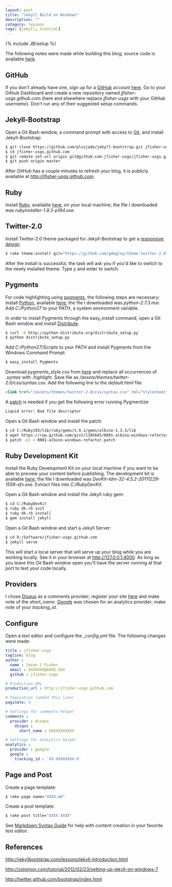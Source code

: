 ```yaml
---
layout: post
title: "Jekyll Build on Windows"
description: ""
category: lessons
tags: [jekyll, tutorial]
---
```

{% include JB/setup %}

The following notes were made while building this blog; source code is available
[here](https://github.com/jfisher-usgs/jfisher-usgs.github.com).

## GitHub

If you don't already have one, sign up for a [GitHub](https://github.com) account
[here](https://github.com/signup/free).
Go to your Github Dashboard and create a new repository
named *jfisher-usgs.github.com* (here and elsewhere replace *jfisher-usgs* with
your GitHub *username*). Don't run any of their suggested setup commands.

## Jekyll-Bootstrap

Open a Git Bash window, a command prompt with access to [Git](http://git-scm.com/),
and install Jekyll-Bootstrap:

```bash
$ git clone https://github.com/plusjade/jekyll-bootstrap.git jfisher-usgs.github.com
$ cd jfisher-usgs.github.com
$ git remote set-url origin git@github.com:jfisher-usgs/jfisher-usgs.github.com.git
$ git push origin master
```

After GitHub has a couple minutes to refresh your blog, it is publicly
available at <http://jfisher-usgs.github.com>.

## Ruby

Install [Ruby](http://www.ruby-lang.org/en/),
available [here](http://rubyinstaller.org/downloads), on your local machine;
the file I downloaded was *rubyinstaller-1.9.3-p194.exe*.

## Twitter-2.0

Install Twitter-2.0 theme packaged for Jekyll-Bootstrap to get a
[responsive design](http://twitter.github.com/bootstrap/scaffolding.html#responsive).

```bash
$ rake theme:install git="https://github.com/gdagley/theme-twitter-2.0"
```

After the install is successful, the task will ask you if you'd like to switch
to the newly installed theme. Type *y* and enter to switch.

## Pygments

For code highlighting using [pygments](http://pygments.org/), the
following steps are necessary:
Install [Python](http://python.org/), available [here](http://python.org/download/);
the file I downloaded was *python-2.7.3.msi*. Add *C:/Python27* to your
PATH, a system environment variable.

In order to install Pygments through the easy_install command, open a Git Bash window and
install [Distribute](http://pypi.python.org/pypi/distribute#installation-instructions):

```bash
$ curl -O http://python-distribute.org/distribute_setup.py
$ python distribute_setup.py
```

Add *C:/Python27/Scripts* to your PATH and install Pygments from the Windows
Command Prompt:

```bash
$ easy_install Pygments
```

Download *pygments_style.css* from [here](http://pygments.org/demo/35195/?style=tango)
and replace all occurrences of *.syntax* with *.highlight*. Save file as
*/assets/themes/twitter-2.0/css/syntax.css*.
Add the following line to the *default.html* file:

```html
<link href="/assets/themes/twitter-2.0/css/syntax.css" rel="stylesheet" type="text/css">
```

A [patch](https://gist.github.com/1185645) is needed if you get the following
error running Pygmentize:

```bash
Liquid error: Bad file descriptor
```

Open a Git Bash window and install the patch:

```bash
$ cd C:/Ruby193/lib/ruby/gems/1.9.1/gems/albino-1.3.3/lib
$ wget https://raw.github.com/gist/1185645/0001-albino-windows-refactor.patch
$ patch -p1 < 0001-albino-windows-refactor.patch
```

## Ruby Development Kit

Install the Ruby Development Kit on your local machine if you want to
be able to preview your content before publishing.
The development kit is available [here](http://rubyinstaller.org/downloads);
the file I downloaded was *DevKit-tdm-32-4.5.2-20111229-1559-sfx.exe*.
Extract files into *C:/RubyDevKit*.

Open a Git Bash window and install the Jekyll ruby gem:

```bash
$ cd C:/RubyDevKit
$ ruby dk.rb init
$ ruby dk.rb install
$ gem install jekyll
```

Open a Git Bash window and start a Jekyll Server:

```bash
$ cd D:/Software/jfisher-usgs.github.com
$ jekyll serve
```

This will start a local server that will serve up your blog while you are
working locally. See it in your browser at <http://127.0.0.1:4000>.
As long as you leave this Git Bash window open you'll have
the server running at that port to test your code locally.

## Providers

I chose [Disqus](http://disqus.com) as a comments provider;
register your site [here](http://disqus.com/admin/register) and
make note of the *short_name*.
[Google](http://www.google.com/analytics/) was chosen for an
analytics provider; make note of your *tracking_id*.

## Configure

Open a text editor and configure the *\_config.yml* file. The following changes
were made:

```yaml
title : jfisher-usgs
tagline: blog
author :
  name : Jason C Fisher
  email : XXXXXXX@XXXX.XXX
  github : jfisher-usgs

# Production URL
production_url : http://jfisher-usgs.github.com

# Pagination (added this line)
paginate: 3

# Settings for comments helper
comments :
  provider : disqus
    disqus :
      short_name : XXXXXXXXXXX

# Settings for analytics helper
analytics :
  provider : google
  google :
    tracking_id : 'XX-XXXXXXXX-X'
```

## Page and Post

Create a page template:

```bash
$ rake page name="XXXX.md"
```

Create a post template:

```bash
$ rake post title="XXXX XXXX"
```

See [Markdown Syntax Guide](http://daringfireball.net/projects/markdown) for
help with content creation in your favorite text editor.

## References

<http://jekyllbootstrap.com/lessons/jekyll-introduction.html>

<http://zolomon.com/tutorial/2012/02/23/setting-up-jekyll-on-windows-7>

<http://twitter.github.com/bootstrap/index.html>
